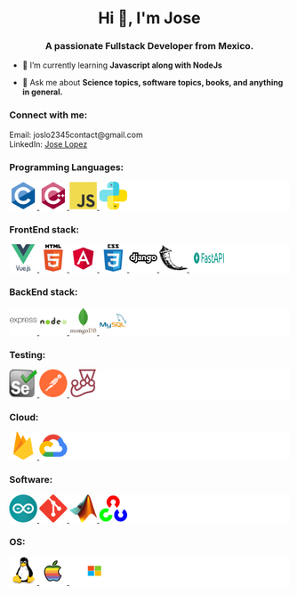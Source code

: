 <h1 align="center">Hi 👋, I'm Jose</h1>
<h3 align="center">A passionate Fullstack Developer from Mexico.</h3>

- 🌱 I’m currently learning **Javascript along with NodeJs**

- 💬 Ask me about **Science topics, software topics, books, and anything in general.**

<h3 align="left">Connect with me:</h3>
<p align="left">
Email: joslo2345contact@gmail.com<br>
LinkedIn: <a href="https://www.linkedin.com/in/jose-lopez-81a729122/">Jose Lopez</a>
</p>

<p align="left">
</p>

<h3 align="left">Programming Languages:</h3>
<p align="left" style="background-color:white">
<a href="https://www.cprogramming.com/" target="_blank" rel="noreferrer"> <img src="https://github.com/joslo2345/joslo2345/blob/main/source/c-original.svg" alt="c" width="50" height="50"/> </a>
<a href="https://www.w3schools.com/cpp/" target="_blank" rel="noreferrer"> <img src="https://github.com/joslo2345/joslo2345/blob/main/source/cplusplus-original.svg" alt="cplusplus" width="50" height="50"/> </a>
<a href="https://developer.mozilla.org/en-US/docs/Web/JavaScript" target="_blank" rel="noreferrer"> <img src="https://github.com/joslo2345/joslo2345/blob/main/source/javascript-original.svg" alt="javascript" width="50" height="50"/> </a>
<a href="https://www.python.org" target="_blank" rel="noreferrer"> <img src="https://github.com/joslo2345/joslo2345/blob/main/source/python.png" alt="python" width="50" height="50"/> </a>
</p>

<h3>FrontEnd stack:</h3>
<p align="left" style="background-color:white">
<a href="https://vuejs.org/" target="_blank" rel="noreferrer"> <img src="https://github.com/joslo2345/joslo2345/blob/main/source/vuejs-original-wordmark.svg" alt="vuejs" width="50" height="50"/> </a>
<a href="https://www.w3.org/html/" target="_blank" rel="noreferrer"> <img src="https://github.com/joslo2345/joslo2345/blob/main/source/html5-original-wordmark.svg" alt="html5" width="50" height="50"/> </a>
<a href="https://angular.io" target="_blank" rel="noreferrer"> <img src="https://github.com/joslo2345/joslo2345/blob/main/source/angular.svg" alt="angular" width="50" height="50"/> </a>
<a href="https://www.w3schools.com/css/" target="_blank" rel="noreferrer"> <img src="https://github.com/joslo2345/joslo2345/blob/main/source/css3-original-wordmark.svg" alt="css3" width="50" height="50"/> </a>
<a href="https://www.djangoproject.com/" target="_blank" rel="noreferrer"> <img src="https://github.com/joslo2345/joslo2345/blob/main/source/icons8-django.svg" alt="django" width="50" height="50"/> </a>
<a href="https://flask.palletsprojects.com/" target="_blank" rel="noreferrer"> <img src="https://github.com/joslo2345/joslo2345/blob/main/source/pocoo_flask-icon.svg" alt="flask" width="50" height="50"/> </a>
<a href="https://fastapi.tiangolo.com/" target="_blank" rel="noreferrer"> <img src="https://github.com/joslo2345/joslo2345/blob/main/source/logo-fastapi.png" alt="fastapi" width="70" height="50"/> </a>
</p>

<h3>BackEnd stack:</h3>
<p align="left" style="background-color:white">
<a href="https://expressjs.com" target="_blank" rel="noreferrer"> <img src="https://github.com/joslo2345/joslo2345/blob/main/source/express-original-wordmark.svg" alt="express" width="50" height="50"/> </a>
<a href="https://nodejs.org" target="_blank" rel="noreferrer"> <img src="https://github.com/joslo2345/joslo2345/blob/main/source/nodejs-original-wordmark.svg" alt="nodejs" width="50" height="50"/> </a>
<a href="https://www.mongodb.com/" target="_blank" rel="noreferrer"> <img src="https://github.com/joslo2345/joslo2345/blob/main/source/mongodb-original-wordmark.svg" alt="mongodb" width="50" height="50"/> </a>
<a href="https://www.mysql.com/" target="_blank" rel="noreferrer"> <img src="https://github.com/joslo2345/joslo2345/blob/main/source/mysql-original-wordmark.svg" alt="mysql" width="50" height="50"/> </a>
</p>

<h3>Testing:</h3>
<p align="left" style="background-color:white">
<a href="https://www.selenium.dev" target="_blank" rel="noreferrer"> <img src="https://github.com/joslo2345/joslo2345/blob/main/source/selenium-logo.svg" alt="selenium" width="50" height="50"/> </a>
<a href="https://postman.com" target="_blank" rel="noreferrer"> <img src="https://github.com/joslo2345/joslo2345/blob/main/source/getpostman-icon.svg" alt="postman" width="50" height="50"/> </a>
<a href="https://jestjs.io" target="_blank" rel="noreferrer"> <img src="https://github.com/joslo2345/joslo2345/blob/main/source/jestjsio-icon.svg" alt="jest" width="50" height="50"/> </a>
</p>

<h3>Cloud:</h3>
<p align="left" style="background-color:white">
<a href="https://firebase.google.com/" target="_blank" rel="noreferrer"> <img src="https://github.com/joslo2345/joslo2345/blob/main/source/firebase-icon.svg" alt="firebase" width="50" height="50"/> </a>
<a href="https://cloud.google.com" target="_blank" rel="noreferrer"> <img src="https://github.com/joslo2345/joslo2345/blob/main/source/google_cloud-icon.svg" alt="gcp" width="50" height="50"/> </a>
</p>


<h3>Software:</h3>
<p align="left" style="background-color:white">
<a href="https://www.arduino.cc/" target="_blank" rel="noreferrer"> <img src="https://github.com/joslo2345/joslo2345/blob/main/source/arduino-1.svg" alt="arduino" width="50" height="50"/> </a>
<a href="https://git-scm.com/" target="_blank" rel="noreferrer"> <img src="https://github.com/joslo2345/joslo2345/blob/main/source/git-scm-icon.svg" alt="git" width="50" height="50"/> </a>
<a href="https://www.mathworks.com/" target="_blank" rel="noreferrer"> <img src="https://github.com/joslo2345/joslo2345/blob/main/source/Matlab_Logo.png" alt="matlab" width="50" height="50"/> </a>
<a href="https://opencv.org/" target="_blank" rel="noreferrer"> <img src="https://github.com/joslo2345/joslo2345/blob/main/source/opencv-icon.svg" alt="opencv" width="50" height="50"/> </a>
</p>

<h3>OS:</h3>
<p align="left" style="background-color:white">
<a href="https://www.linux.org/" target="_blank" rel="noreferrer"> <img src="https://github.com/joslo2345/joslo2345/blob/main/source/linux-original.svg" alt="linux" width="50" height="50"/> </a>
<a href="https://www.apple.com/macos" target="_blank" rel="noreferrer"> <img src="https://github.com/joslo2345/joslo2345/blob/main/source/apple-logo_f8ff.png" alt="macos" width="50" height="50"/> </a>
<a href="https://www.microsoft.com/en-us/windows" target="_blank" rel="noreferrer"> <img src="https://github.com/joslo2345/joslo2345/blob/main/source/microsoft-logo.png" alt="windowsos" width="90" height="50"/> </a>
</p>


<!--
**joslo2345/joslo2345** is a ✨ _special_ ✨ repository because its `README.md` (this file) appears on your GitHub profile.

Here are some ideas to get you started:

- 🔭 I’m currently working on ...
- 🌱 I’m currently learning ...
- 👯 I’m looking to collaborate on ...
- 🤔 I’m looking for help with ...
- 💬 Ask me about ...
- 📫 How to reach me: ...
- 😄 Pronouns: ...
- ⚡ Fun fact: ...
-->
